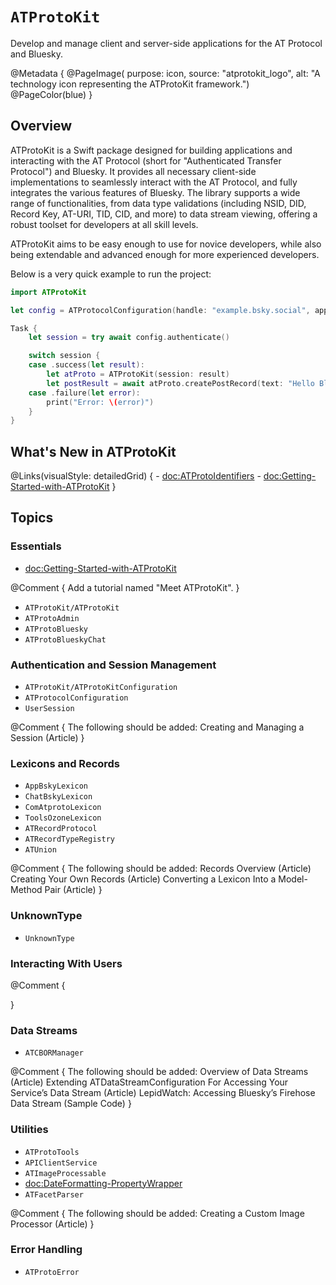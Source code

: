 # ``ATProtoKit``

Develop and manage client and server-side applications for the AT Protocol and Bluesky.

@Metadata {
    @PageImage(
        purpose: icon, 
        source: "atprotokit_logo", 
        alt: "A technology icon representing the ATProtoKit framework.")
    @PageColor(blue)
}

## Overview

ATProtoKit is a Swift package designed for building applications and interacting with the AT Protocol (short for "Authenticated Transfer Protocol") and Bluesky. It provides all necessary client-side implementations to seamlessly interact with the AT Protocol, and fully integrates the various features of Bluesky. The library supports a wide range of functionalities, from data type validations (including NSID, DID, Record Key, AT-URI, TID, CID, and more) to data stream viewing, offering a robust toolset for developers at all skill levels.

ATProtoKit aims to be easy enough to use for novice developers, while also being extendable and advanced enough for more experienced developers.

Below is a very quick example to run the project:
```swift
import ATProtoKit

let config = ATProtocolConfiguration(handle: "example.bsky.social", appPassword: "app-password")

Task {
    let session = try await config.authenticate()

    switch session {
    case .success(let result):
        let atProto = ATProtoKit(session: result)
        let postResult = await atProto.createPostRecord(text: "Hello Bluesky!")
    case .failure(let error):
        print("Error: \(error)")
    }
}
```

## What's New in ATProtoKit
@Links(visualStyle: detailedGrid) {
    - <doc:ATProtoIdentifiers>
    - <doc:Getting-Started-with-ATProtoKit>
}

## Topics

### Essentials

- <doc:Getting-Started-with-ATProtoKit>

@Comment {
    Add a tutorial named "Meet ATProtoKit".
}

- ``ATProtoKit/ATProtoKit``
- ``ATProtoAdmin``
- ``ATProtoBluesky``
- ``ATProtoBlueskyChat``

### Authentication and Session Management

- ``ATProtoKit/ATProtoKitConfiguration``
- ``ATProtocolConfiguration``
- ``UserSession``
 
 @Comment {
     The following should be added:
        Creating and Managing a Session (Article)
 }
 
### Lexicons and Records

- ``AppBskyLexicon``
- ``ChatBskyLexicon``
- ``ComAtprotoLexicon``
- ``ToolsOzoneLexicon``
- ``ATRecordProtocol``
- ``ATRecordTypeRegistry``
- ``ATUnion``

@Comment {
    The following should be added:
    Records Overview (Article)
    Creating Your Own Records (Article)
    Converting a Lexicon Into a Model-Method Pair (Article)
}

### UnknownType
- ``UnknownType``

### Interacting With Users

@Comment {
    
}

### Data Streams

- ``ATCBORManager``

@Comment {
    The following should be added:
        Overview of Data Streams (Article)
        Extending ATDataStreamConfiguration For Accessing Your Service’s Data Stream (Article)
        LepidWatch: Accessing Bluesky’s Firehose Data Stream (Sample Code)
}

### Utilities
- ``ATProtoTools``
- ``APIClientService``
- ``ATImageProcessable``
- <doc:DateFormatting-PropertyWrapper>
- ``ATFacetParser``

@Comment {
    The following should be added:
        Creating a Custom Image Processor (Article)
}

### Error Handling

- ``ATProtoError``
